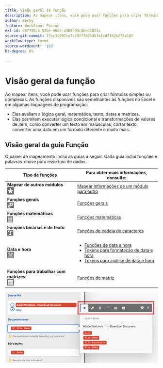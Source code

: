 ```yaml
---
title: Visão geral da função
description: Ao mapear itens, você pode usar funções para criar fórmulas simples ou complexas.
author: Becky
feature: Workfront Fusion
exl-id: e07730cb-52be-46db-a365-93cdbed1021c
source-git-commit: 77ec3c007ce7c49ff760145fafcd7f62b273a18f
workflow-type: tm+mt
source-wordcount: '163'
ht-degree: 0%

---
```


# Visão geral da função

Ao mapear itens, você pode usar funções para criar fórmulas simples ou complexas. As funções disponíveis são semelhantes às funções no Excel e em algumas linguagens de programação:

* Eles avaliam a lógica geral, matemática, texto, datas e matrizes.
* Elas permitem executar lógica condicional e transformações de valores de item, como converter um texto em maiúsculas, cortar texto, converter uma data em um formato diferente e muito mais.

## Visão geral da guia Função

O painel de mapeamento inclui as guias a seguir. Cada guia inclui funções e palavras-chave para esse tipo de dados.

| Tipo de funções | Para obter mais informações, consulte: |
|---|---|
| **Mapear de outros módulos**<br>![](assets/toolbar-icon-functions-you-map-from-other-modules.png) | [Mapear informações de um módulo para outro](/help/workfront-fusion/create-scenarios/map-data/map-data-from-one-to-another.md) |
| **Funções gerais**<br>![](assets/toolbar-icon-general-function.png) | [Funções gerais](/help/workfront-fusion/references/mapping-panel/functions/general-functions.md) |
| **Funções matemáticas**<br>![](assets/toolbar-icon-math-functions.png) | [Funções matemáticas](/help/workfront-fusion/references/mapping-panel/functions/math-functions.md) |
| **Funções binárias e de texto**<br>![](assets/toolbar-icon-text&binary-functions.png) | [Funções de cadeia de caracteres](/help/workfront-fusion/references/mapping-panel/functions/string-functions.md) |
| **Data e hora** <br> ![](assets/toolbar-icon-date&time-functions.png) | <ul><li>[Funções de data e hora](/help/workfront-fusion/references/mapping-panel/functions/date-and-time-functions.md)</li><li>[Tokens para formatação de data e hora](/help/workfront-fusion/references/mapping-panel/functions/tokens-for-date-and-time-formatting.md)</li><li> [Tokens para análise de data e hora](/help/workfront-fusion/references/mapping-panel/functions/tokens-for-date-and-time-parsing.md)</li></ul> |
| **Funções para trabalhar com matrizes**<br> ![](assets/toolbar-icon-functions-for-arrays.png) | [Funções de matriz](/help/workfront-fusion/references/mapping-panel/functions/array-functions.md) |

![](assets/functions-toolbar-350x189.png)

